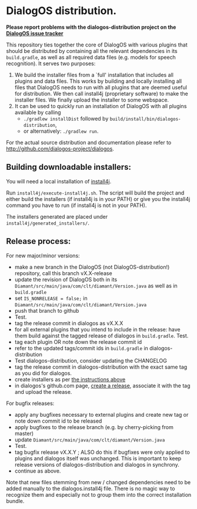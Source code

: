 # DialogOS distribution.

**Please report problems with the dialogos-distribution project on the [DialogOS issue tracker](https://github.com/dialogos-project/dialogos/issues)**


This repository ties together the core of DialogOS with various plugins that should be distributed
by containing all the relevant dependencies in its `build.gradle`, as well as all required data files
(e.g. models for speech recognition). 
It serves two purposes:

 1. We build the installer files from a `full' installation that includes all plugins and data files.
    This works by building and locally installing all files that DialogOS needs to run 
    with all plugins that are deemed useful for distribution. 
    We then call install4j (proprietary software) to make the installer files.
    We finally upload the installer to some webspace.
 2. It can be used to quickly run an installation of DialogOS with all plugins available by calling
     * `./gradlew installDist` followed by `build/install/bin/dialogos-distribution`,
     * or alternatively: `./gradlew run`. 

For the actual source distribution and documentation please refer to 
<http://github.com/dialogos-project/dialogos>.

## Building downloadable installers:

You will need a local installation of [install4j](https://www.ej-technologies.com/products/install4j/overview.html).

Run `install4j/execute-install4j.sh`.  The script will build the project and either build the installers (if install4j is in your PATH) or give you the install4j command you have to run (if install4j is not in your PATH).

The installers generated are placed under `install4j/generated_installers/`.


## Release process:

For new major/minor versions:

 * make a new branch in the DialogOS (not DialogOS-distribution!) repository, call this branch vX.X-release 
 * update the revision of DialogOS both in its `Diamant/src/main/java/com/clt/diamant/Version.java` as well as in `build.gradle`
 * set `IS_NONRELEASE = false;` in `Diamant/src/main/java/com/clt/diamant/Version.java`
 * push that branch to github
 * Test.
 * tag the release commit in dialogos as vX.X.X
 * for all external plugins that you intend to include in the release: have them build against the tagged release of dialogos in `build.gradle`. Test.
 * tag each plugin OR note down the release commit id
 * refer to the updated tags/commit ids in `build.gradle` in dialogos-distribution
 * Test dialogos-distribution, consider updating the CHANGELOG
 * tag the release commit in dialogos-distribution with the exact same tag as you did for dialogos.
 * create installers as per [the instructions above](#building-downloadable-installers)
 * in dialogos's github.com page, [create a release](https://github.com/dialogos-project/dialogos/releases), associate it with the tag and upload the release.

For bugfix releases:

 * apply any bugfixes necessary to external plugins and create new tag or note down commit id to be released
 * apply bugfixes to the release branch (e.g. by cherry-picking from master)
 * update `Diamant/src/main/java/com/clt/diamant/Version.java`
 * Test.
 * tag bugfix release vX.X.Y ; ALSO do this if bugfixes were only applied to plugins and dialogos itself was unchanged. This is important to keep release versions of dialogos-distribution and dialogos in synchrony.
 * continue as above. 

Note that new files stemming from new / changed dependencies need to
be added manually to the dialogos.install4j file.  There is no magic
way to recognize them and especially not to group them into the
correct installation bundle.

